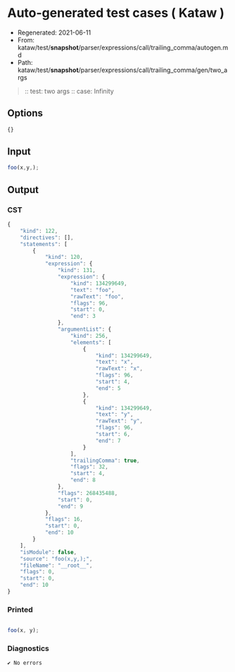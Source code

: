 # Auto-generated test cases ( Kataw )
- Regenerated: 2021-06-11
- From: kataw/test/__snapshot__/parser/expressions/call/trailing_comma/autogen.md
- Path: kataw/test/__snapshot__/parser/expressions/call/trailing_comma/gen/two_args
> :: test: two args
> :: case: Infinity
## Options

`````js
{}
`````
## Input

`````js
foo(x,y,);
`````
## Output

### CST

```javascript
{
    "kind": 122,
    "directives": [],
    "statements": [
        {
            "kind": 120,
            "expression": {
                "kind": 131,
                "expression": {
                    "kind": 134299649,
                    "text": "foo",
                    "rawText": "foo",
                    "flags": 96,
                    "start": 0,
                    "end": 3
                },
                "argumentList": {
                    "kind": 256,
                    "elements": [
                        {
                            "kind": 134299649,
                            "text": "x",
                            "rawText": "x",
                            "flags": 96,
                            "start": 4,
                            "end": 5
                        },
                        {
                            "kind": 134299649,
                            "text": "y",
                            "rawText": "y",
                            "flags": 96,
                            "start": 6,
                            "end": 7
                        }
                    ],
                    "trailingComma": true,
                    "flags": 32,
                    "start": 4,
                    "end": 8
                },
                "flags": 268435488,
                "start": 0,
                "end": 9
            },
            "flags": 16,
            "start": 0,
            "end": 10
        }
    ],
    "isModule": false,
    "source": "foo(x,y,);",
    "fileName": "__root__",
    "flags": 0,
    "start": 0,
    "end": 10
}
```

### Printed

```javascript

foo(x, y);
```

### Diagnostics

```javascript
✔ No errors
```

